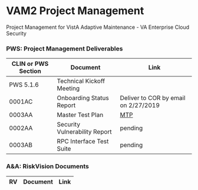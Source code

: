 # VAM2 Project Management
Project Management for VistA Adaptive Maintenance - VA Enterprise Cloud Security


### PWS: Project Management Deliverables

|CLIN or PWS Section | Document |  Link |
|---|---|---|
|PWS 5.1.6 | Technical Kickoff Meeting | 
|0001AC | Onboarding Status Report | Deliver to COR by email on 2/27/2019
|0003AA | Master Test Plan| [MTP](/Documents/Master_Test_Plan.md) |
|0002AA	|Security Vulnerability Report | pending |
|0003AB	| RPC Interface Test Suite | pending |


### A&A: RiskVision Documents
|RV | Document |  Link |
|---|---|---|
